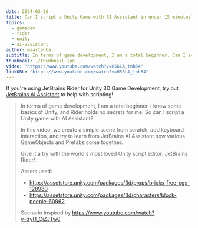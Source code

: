 ```yaml
---
date: 2024-03-26
title: Can I script a Unity Game with AI Assistant in under 15 minutes?
topics:
  - gamedev
  - rider
  - unity
  - ai-assistant
author: maartenba
subtitle: In terms of game development, I am a total beginner. Can I script a Unity game with AI Assistant?
thumbnail: ./thumbnail.jpg
video: "https://www.youtube.com/watch?v=H56LA_tnh54"
linkURL: "https://www.youtube.com/watch?v=H56LA_tnh54"
---
```


If you're using JetBrains Rider for Unity 3D Game Development, try out [JetBrains AI Assistant](https://www.jetbrains.com/ai/) to help with scripting!

> In terms of game development, I am a total beginner. I know some basics of Unity, and Rider holds no secrets for me. So can I script a Unity game with AI Assistant?
>
> In this video, we create a simple scene from scratch, add keyboard interaction, and try to learn from JetBrains AI Assistant how various GameObjects and Prefabs come together.
>
> Give it a try with the world's most loved Unity script editor: JetBrains Rider!
>
> Assets used:
>
> - <https://assetstore.unity.com/packages/3d/props/bricks-free-cgs-128980>
> - <https://assetstore.unity.com/packages/3d/characters/block-people-60962>
>
> Scenario inspired by <https://www.youtube.com/watch?v=zyH_CiZJTw0>

